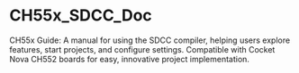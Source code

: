 # CH55x_SDCC_Doc
CH55x Guide: A manual for using the SDCC compiler, helping users explore features, start projects, and configure settings. Compatible with Cocket Nova CH552 boards for easy, innovative project implementation.
